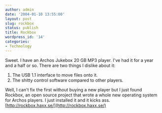```yaml
---
author: admin
date: '2004-01-10 13:55:00'
layout: post
slug: rockbox
status: publish
title: Rockbox
wordpress_id: '14'
categories:
- Technology
---
```


Sweet. I have an Archos Jukebox 20 GB MP3 player. I've had it for a year
and a half or so. There are two things I dislike about it:

1.  The USB 1.1 interface to move files onto it.
2.  The shitty control software compared to other players.

Well, I can't fix the first without buying a new player but I just found
Rockbox, an open source project that wrote a whole new operating system
for Archos players. I just installed it and it kicks ass.
[http://rockbox.haxx.se/](http://rockbox.haxx.se/)
